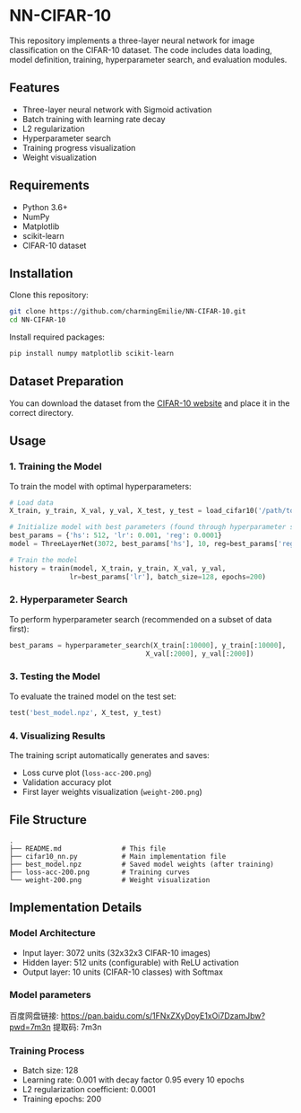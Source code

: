 # NN-CIFAR-10

This repository implements a three-layer neural network for image classification on the CIFAR-10 dataset. The code includes data loading, model definition, training, hyperparameter search, and evaluation modules.

## Features

- Three-layer neural network with Sigmoid activation
- Batch training with learning rate decay
- L2 regularization
- Hyperparameter search
- Training progress visualization
- Weight visualization

## Requirements

- Python 3.6+
- NumPy
- Matplotlib
- scikit-learn
- CIFAR-10 dataset

## Installation

Clone this repository:

```bash
git clone https://github.com/charmingEmilie/NN-CIFAR-10.git
cd NN-CIFAR-10
```

Install required packages:

```bash
pip install numpy matplotlib scikit-learn
```

## Dataset Preparation

You can download the dataset from the [CIFAR-10 website](https://www.cs.toronto.edu/~kriz/cifar.html) and place it in the correct directory.

## Usage

### 1. Training the Model

To train the model with optimal hyperparameters:

```python
# Load data
X_train, y_train, X_val, y_val, X_test, y_test = load_cifar10('/path/to/cifar-10-batches-py')

# Initialize model with best parameters (found through hyperparameter search)
best_params = {'hs': 512, 'lr': 0.001, 'reg': 0.0001}
model = ThreeLayerNet(3072, best_params['hs'], 10, reg=best_params['reg'])

# Train the model
history = train(model, X_train, y_train, X_val, y_val,
               lr=best_params['lr'], batch_size=128, epochs=200)
```

### 2. Hyperparameter Search

To perform hyperparameter search (recommended on a subset of data first):

```python
best_params = hyperparameter_search(X_train[:10000], y_train[:10000], 
                                  X_val[:2000], y_val[:2000])
```

### 3. Testing the Model

To evaluate the trained model on the test set:

```python
test('best_model.npz', X_test, y_test)
```

### 4. Visualizing Results

The training script automatically generates and saves:

- Loss curve plot (`loss-acc-200.png`)
- Validation accuracy plot
- First layer weights visualization (`weight-200.png`)

## File Structure

```
.
├── README.md               # This file
├── cifar10_nn.py           # Main implementation file
├── best_model.npz          # Saved model weights (after training)
├── loss-acc-200.png        # Training curves
└── weight-200.png          # Weight visualization
```

## Implementation Details

### Model Architecture

- Input layer: 3072 units (32x32x3 CIFAR-10 images)
- Hidden layer: 512 units (configurable) with ReLU activation
- Output layer: 10 units (CIFAR-10 classes) with Softmax

### Model parameters

百度网盘链接: https://pan.baidu.com/s/1FNxZXyDoyE1xOi7DzamJbw?pwd=7m3n 提取码: 7m3n

### Training Process

- Batch size: 128
- Learning rate: 0.001 with decay factor 0.95 every 10 epochs
- L2 regularization coefficient: 0.0001
- Training epochs: 200

